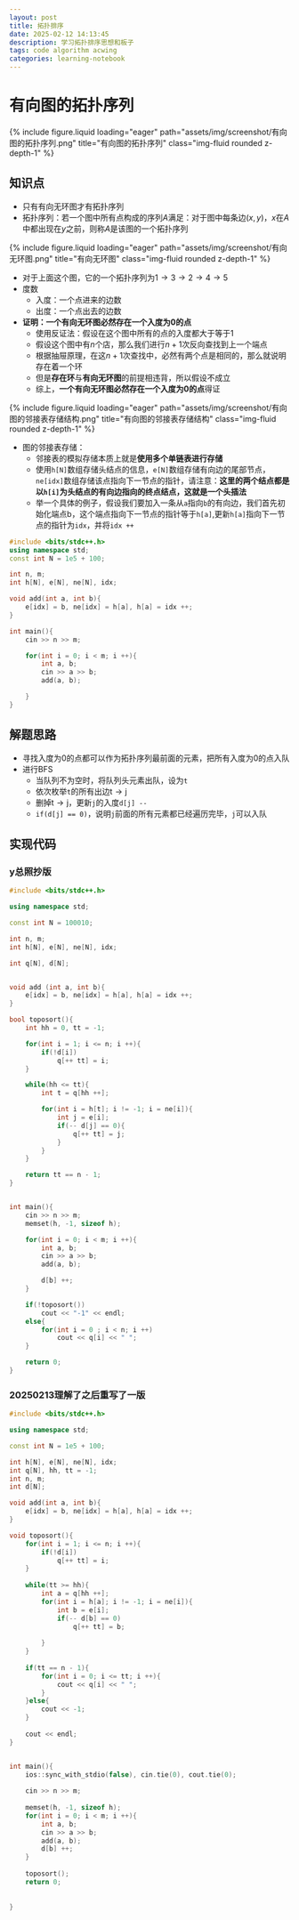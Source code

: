 ```yaml
---
layout: post
title: 拓扑排序
date: 2025-02-12 14:13:45
description: 学习拓扑排序思想和板子
tags: code algorithm acwing
categories: learning-notebook
---
```


# 有向图的拓扑序列

<div class="row">
    <div class="col-sm mt-3 mt-md-0">
        {% include figure.liquid loading="eager" path="assets/img/screenshot/有向图的拓扑序列.png" title="有向图的拓扑序列" class="img-fluid rounded z-depth-1" %}
    </div>
</div>

## 知识点

- 只有有向无环图才有拓扑序列
- 拓扑序列：若一个图中所有点构成的序列$A$满足：对于图中每条边$(x,y)$，$x$在$A$中都出现在$y$之前，则称$A$是该图的一个拓扑序列

<div class="row">
    <div class="col-sm mt-3 mt-md-0">
        {% include figure.liquid loading="eager" path="assets/img/screenshot/有向无环图.png" title="有向无环图" class="img-fluid rounded z-depth-1" %}
    </div>
</div>

- 对于上面这个图，它的一个拓扑序列为$1\to 3\to 2\to 4\to 5$
- 度数
  - 入度：一个点进来的边数
  - 出度：一个点出去的边数
- **证明：一个有向无环图必然存在一个入度为0的点**
  - 使用反证法：假设在这个图中所有的点的入度都大于等于1
  - 假设这个图中有$n$个店，那么我们进行$n + 1$次反向查找到上一个端点
  - 根据抽屉原理，在这$n + 1$次查找中，必然有两个点是相同的，那么就说明存在着一个环
  - 但是**存在环**与**有向无环图**的前提相违背，所以假设不成立
  - 综上，**一个有向无环图必然存在一个入度为0的点**得证

<div class="row">
    <div class="col-sm mt-3 mt-md-0">
        {% include figure.liquid loading="eager" path="assets/img/screenshot/有向图的邻接表存储结构.png" title="有向图的邻接表存储结构" class="img-fluid rounded z-depth-1" %}
    </div>
</div>

- 图的邻接表存储：
  - 邻接表的模拟存储本质上就是**使用多个单链表进行存储**
  - 使用`h[N]`数组存储头结点的信息，`e[N]`数组存储有向边的尾部节点，`ne[idx]`数组存储该点指向下一节点的指针，请注意：**这里的两个结点都是以`h[i]`为头结点的有向边指向的终点结点，这就是一个头插法**
  - 举一个具体的例子，假设我们要加入一条从`a`指向`b`的有向边，我们首先初始化端点b，这个端点指向下一节点的指针等于`h[a]`,更新`h[a]`指向下一节点的指针为`idx`，并将`idx ++`


```cpp
#include <bits/stdc++.h>
using namespace std;
const int N = 1e5 + 100;

int n, m;
int h[N], e[N], ne[N], idx;

void add(int a, int b){
    e[idx] = b, ne[idx] = h[a], h[a] = idx ++;
}

int main(){
    cin >> n >> m;

    for(int i = 0; i < m; i ++){
        int a, b;
        cin >> a >> b;
        add(a, b);

    }
}
```
## 解题思路

- 寻找入度为0的点都可以作为拓扑序列最前面的元素，把所有入度为0的点入队
- 进行BFS
  - 当队列不为空时，将队列头元素出队，设为`t`
  - 依次枚举`t`的所有出边$\text{t} \to \text{j}$
  - 删掉$\text{t} \to \text{j}$，更新`j`的入度`d[j] --`
  - `if(d[j] == 0)`，说明`j`前面的所有元素都已经遍历完毕，`j`可以入队

## 实现代码

### y总照抄版

```cpp
#include <bits/stdc++.h>

using namespace std;

const int N = 100010;

int n, m;
int h[N], e[N], ne[N], idx;

int q[N], d[N];


void add (int a, int b){
    e[idx] = b, ne[idx] = h[a], h[a] = idx ++;
}

bool toposort(){
    int hh = 0, tt = -1;

    for(int i = 1; i <= n; i ++){
        if(!d[i])
            q[++ tt] = i;
    }

    while(hh <= tt){
        int t = q[hh ++];

        for(int i = h[t]; i != -1; i = ne[i]){
            int j = e[i];
            if(-- d[j] == 0){
                q[++ tt] = j;
            }
        }
    }

    return tt == n - 1;
}


int main(){
    cin >> n >> m;
    memset(h, -1, sizeof h);

    for(int i = 0; i < m; i ++){
        int a, b;
        cin >> a >> b;
        add(a, b);

        d[b] ++;
    }

    if(!toposort())
        cout << "-1" << endl;
    else{
        for(int i = 0 ; i < n; i ++)
            cout << q[i] << " ";
    }

    return 0;
}
```

### 20250213理解了之后重写了一版

```cpp
#include <bits/stdc++.h>

using namespace std;

const int N = 1e5 + 100;

int h[N], e[N], ne[N], idx;
int q[N], hh, tt = -1;
int n, m;
int d[N];

void add(int a, int b){
    e[idx] = b, ne[idx] = h[a], h[a] = idx ++;
}

void toposort(){
    for(int i = 1; i <= n; i ++){
        if(!d[i])
            q[++ tt] = i;
    }
    
    while(tt >= hh){
        int a = q[hh ++];
        for(int i = h[a]; i != -1; i = ne[i]){
            int b = e[i];
            if(-- d[b] == 0)
                q[++ tt] = b;
            
        }
    }
    
    if(tt == n - 1){
        for(int i = 0; i <= tt; i ++){
            cout << q[i] << " ";
        }
    }else{
        cout << -1;
    }
    
    cout << endl;
}


int main(){
    ios::sync_with_stdio(false), cin.tie(0), cout.tie(0);
    
    cin >> n >> m;
    
    memset(h, -1, sizeof h);
    for(int i = 0; i < m; i ++){
        int a, b;
        cin >> a >> b;
        add(a, b);
        d[b] ++;
    }
    
    toposort();
    return 0;
    
    
}
```